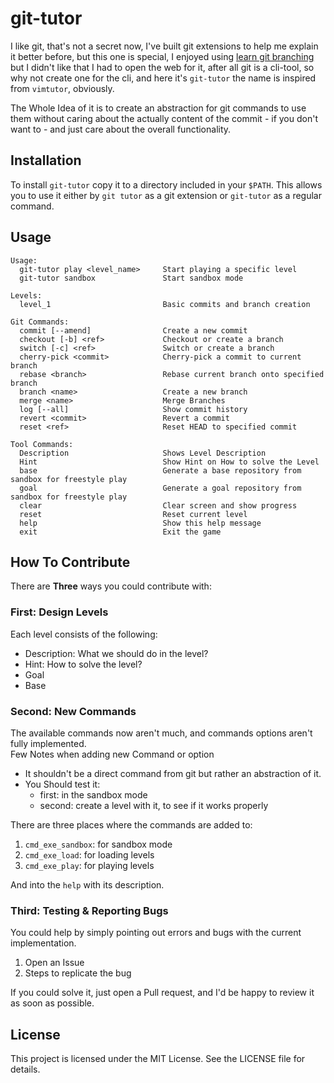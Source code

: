 # git-tutor

I like git, that's not a secret now, I've built git extensions to help me explain it better before, but this one is special, I enjoyed using [learn git branching](https://learngitbranching.js.org/) but I didn't like that I had to open the web for it, after all git is a cli-tool, so why not create one for the cli, and here it's `git-tutor` the name is inspired from `vimtutor`, obviously.

The Whole Idea of it is to create an abstraction for git commands to use them without caring about the actually content of the commit - if you don't want to - and just care about the overall functionality.

## Installation
To install `git-tutor` copy it to a directory included in your `$PATH`.
This allows you to use it either by `git tutor` as a git extension or `git-tutor` as a regular command.

## Usage

```
Usage: 
  git-tutor play <level_name>     Start playing a specific level
  git-tutor sandbox               Start sandbox mode

Levels:
  level_1                         Basic commits and branch creation

Git Commands:
  commit [--amend]                Create a new commit
  checkout [-b] <ref>             Checkout or create a branch
  switch [-c] <ref>               Switch or create a branch
  cherry-pick <commit>            Cherry-pick a commit to current branch
  rebase <branch>                 Rebase current branch onto specified branch
  branch <name>                   Create a new branch
  merge <name>                    Merge Branches
  log [--all]                     Show commit history
  revert <commit>                 Revert a commit
  reset <ref>                     Reset HEAD to specified commit

Tool Commands:
  Description                     Shows Level Description
  Hint                            Show Hint on How to solve the Level
  base                            Generate a base repository from sandbox for freestyle play
  goal                            Generate a goal repository from sandbox for freestyle play
  clear                           Clear screen and show progress
  reset                           Reset current level
  help                            Show this help message
  exit                            Exit the game
```
## How To Contribute

There are **Three** ways you could contribute with:

### First: Design Levels
Each level consists of the following:
- Description: What we should do in the level?
- Hint: How to solve the level?
- Goal
- Base

### Second: New Commands
The available commands now aren't much, and commands options aren't fully implemented.\
Few Notes when adding new Command or option
- It shouldn't be a direct command from git but rather an abstraction of it.
- You Should test it:
  - first: in the sandbox mode
  - second: create a level with it, to see if it works properly

There are three places where the commands are added to:
1. `cmd_exe_sandbox`: for sandbox mode
2. `cmd_exe_load`: for loading levels
3. `cmd_exe_play`: for playing levels

And into the `help` with its description.


### Third: Testing & Reporting Bugs
You could help by simply pointing out errors and bugs with the current implementation.
1. Open an Issue
2. Steps to replicate the bug

If you could solve it, just open a Pull request, and I'd be happy to review it as soon as possible.

## License
This project is licensed under the MIT License. See the LICENSE file for details. 